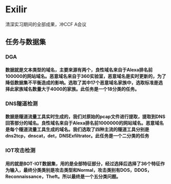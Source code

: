 # Exilir
清深实习期间的全部成果，冲CCF A会议

## 任务与数据集
### DGA
#### 数据就是文本类型的域名，主要来源有两个，良性域名来自于Alexa排名前100000的网站域名。恶意域名来自于360实验室，恶意域名是实时更新的，为了降低数据集不平衡造成的影响。选取了其中17个恶意域名家族中，选取标准是选择此家族域名数量大于4000的家族。此任务是一个18分类的任务。

### DNS隧道检测
#### 数据是隧道流量工具实时生成的，我们对原始的pcap文件进行提取，提取到DNS回答部分的域名。良性域名来自于Alexa排名前1000000的网站域名。恶意域名是每个隧道流量工具生成的域名。我们选取了四种主流的隧道工具分别是dns2tcp，dnscat，det，DNSExfiltrator。此任务是一个二分类的任务

### IOT攻击检测
#### 用的就是BOT-IOT数据集，用的是全部特征部分，经过选择后选择了36个特征作为输入，最终分类类别是攻击类型和Normal，攻击类别有DOS，DDOS，Reconnaissance，Theft。所以最终是一个五分类问题。
